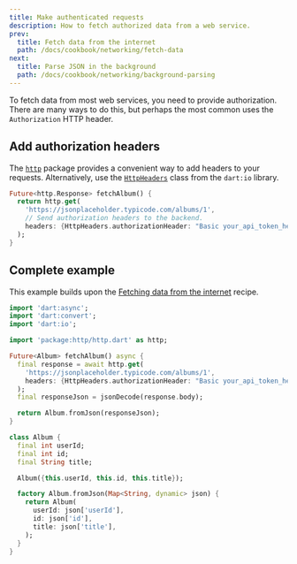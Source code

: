 ```yaml
---
title: Make authenticated requests
description: How to fetch authorized data from a web service.
prev:
  title: Fetch data from the internet
  path: /docs/cookbook/networking/fetch-data
next:
  title: Parse JSON in the background
  path: /docs/cookbook/networking/background-parsing
---
```


To fetch data from most web services, you need to provide
authorization. There are many ways to do this,
but perhaps the most common uses the `Authorization` HTTP header.

## Add authorization headers

The [`http`][] package provides a
convenient way to add headers to your requests.
Alternatively, use the [`HttpHeaders`][]
class from the `dart:io` library.

<!-- skip -->
```dart
Future<http.Response> fetchAlbum() {
  return http.get(
    'https://jsonplaceholder.typicode.com/albums/1',
    // Send authorization headers to the backend.
    headers: {HttpHeaders.authorizationHeader: "Basic your_api_token_here"},
  );
}
```

## Complete example

This example builds upon the
[Fetching data from the internet][] recipe.

```dart
import 'dart:async';
import 'dart:convert';
import 'dart:io';

import 'package:http/http.dart' as http;

Future<Album> fetchAlbum() async {
  final response = await http.get(
    'https://jsonplaceholder.typicode.com/albums/1',
    headers: {HttpHeaders.authorizationHeader: "Basic your_api_token_here"},
  );
  final responseJson = jsonDecode(response.body);

  return Album.fromJson(responseJson);
}

class Album {
  final int userId;
  final int id;
  final String title;

  Album({this.userId, this.id, this.title});

  factory Album.fromJson(Map<String, dynamic> json) {
    return Album(
      userId: json['userId'],
      id: json['id'],
      title: json['title'],
    );
  }
}
```


[Fetching data from the internet]: /docs/cookbook/networking/fetch-data
[`http`]: {{site.pub-pkg}}/http
[`HttpHeaders`]: {{site.dart.api}}/stable/dart-io/HttpHeaders-class.html

